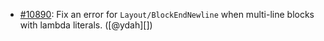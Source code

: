 * [#10890](https://github.com/rubocop/rubocop/issue/10890): Fix an error for `Layout/BlockEndNewline` when multi-line blocks with lambda literals. ([@ydah][])
